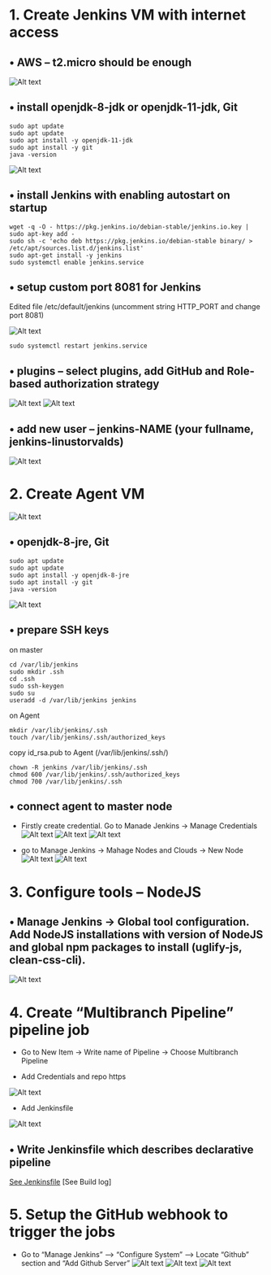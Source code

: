 # 1.	 Create Jenkins VM with internet access 
## •	AWS – t2.micro should be enough

![Alt text](https://github.com/Piotukh/material-design-template/blob/master/Week2_CI_CD_tools/1.png)

## •	install openjdk-8-jdk or openjdk-11-jdk, Git

    sudo apt update
    sudo apt update
    sudo apt install -y openjdk-11-jdk
    sudo apt install -y git
    java -version
    
![Alt text](https://github.com/Piotukh/material-design-template/blob/master/Week2_CI_CD_tools/7.png)    
    
## •	install Jenkins with enabling autostart on startup

    wget -q -O - https://pkg.jenkins.io/debian-stable/jenkins.io.key | sudo apt-key add -
    sudo sh -c 'echo deb https://pkg.jenkins.io/debian-stable binary/ > /etc/apt/sources.list.d/jenkins.list'
    sudo apt-get install -y jenkins
    sudo systemctl enable jenkins.service

## •	setup custom port 8081 for Jenkins
Edited file /etc/default/jenkins (uncomment string HTTP_PORT and change port 8081)

![Alt text](https://github.com/Piotukh/material-design-template/blob/master/Week2_CI_CD_tools/2.png)

    sudo systemctl restart jenkins.service

## •	plugins – select plugins, add GitHub and Role-based authorization strategy

![Alt text](https://github.com/Piotukh/material-design-template/blob/master/Week2_CI_CD_tools/4.png)
![Alt text](https://github.com/Piotukh/material-design-template/blob/master/Week2_CI_CD_tools/5.png)

## •	add new user – jenkins-NAME (your fullname, jenkins-linustorvalds)

![Alt text](https://github.com/Piotukh/material-design-template/blob/master/Week2_CI_CD_tools/3.png)

# 2.	 Create Agent VM 

![Alt text](https://github.com/Piotukh/material-design-template/blob/master/Week2_CI_CD_tools/1.png)

## •	openjdk-8-jre, Git

    sudo apt update
    sudo apt update
    sudo apt install -y openjdk-8-jre
    sudo apt install -y git
    java -version
    
![Alt text](https://github.com/Piotukh/material-design-template/blob/master/Week2_CI_CD_tools/6.png)    

## •	prepare SSH keys
on master

    cd /var/lib/jenkins
    sudo mkdir .ssh
    cd .ssh
    sudo ssh-keygen
    sudo su
    useradd -d /var/lib/jenkins jenkins

on Agent 

    mkdir /var/lib/jenkins/.ssh
    touch /var/lib/jenkins/.ssh/authorized_keys
    
copy id_rsa.pub to Agent (/var/lib/jenkins/.ssh/) 

    chown -R jenkins /var/lib/jenkins/.ssh
    chmod 600 /var/lib/jenkins/.ssh/authorized_keys
    chmod 700 /var/lib/jenkins/.ssh

## •	connect agent to master node

+ Firstly create credential. Go to Manade Jenkins -> Manage Credentials
![Alt text](https://github.com/Piotukh/material-design-template/blob/master/Week2_CI_CD_tools/9.png)
![Alt text](https://github.com/Piotukh/material-design-template/blob/master/Week2_CI_CD_tools/11.png)
![Alt text](https://github.com/Piotukh/material-design-template/blob/master/Week2_CI_CD_tools/12.png)

+ go to Manage Jenkins -> Mahage Nodes and Clouds -> New Node
![Alt text](https://github.com/Piotukh/material-design-template/blob/master/Week2_CI_CD_tools/8.png)
![Alt text](https://github.com/Piotukh/material-design-template/blob/master/Week2_CI_CD_tools/13.png)

# 3.	Configure tools – NodeJS 

## •	Manage Jenkins -> Global tool configuration. Add NodeJS installations with version of NodeJS and global npm packages to install (uglify-js, clean-css-cli).

![Alt text](https://github.com/Piotukh/material-design-template/blob/master/Week2_CI_CD_tools/14.png)

# 4.	Create “Multibranch Pipeline” pipeline job 

 + Go to New Item -> Write name of Pipeline -> Choose Multibranch Pipeline
 
 + Add Credentials and repo https

![Alt text](https://github.com/Piotukh/material-design-template/blob/master/Week2_CI_CD_tools/15.png)

+ Add Jenkinsfile

![Alt text](https://github.com/Piotukh/material-design-template/blob/master/Week2_CI_CD_tools/16.png)

## • Write Jenkinsfile which describes declarative pipeline

[See Jenkinsfile](https://github.com/Piotukh/material-design-template/blob/master/Jenkinsfile)
[See Build log]

# 5.	Setup the GitHub webhook to trigger the jobs 

+ Go to “Manage Jenkins” –> “Configure System” –> Locate “Github” section and “Add Github Server” 
![Alt text](https://github.com/Piotukh/material-design-template/blob/master/Week2_CI_CD_tools/17.png)
![Alt text](https://github.com/Piotukh/material-design-template/blob/master/Week2_CI_CD_tools/18.png)
![Alt text](https://github.com/Piotukh/material-design-template/blob/master/Week2_CI_CD_tools/19.png)



